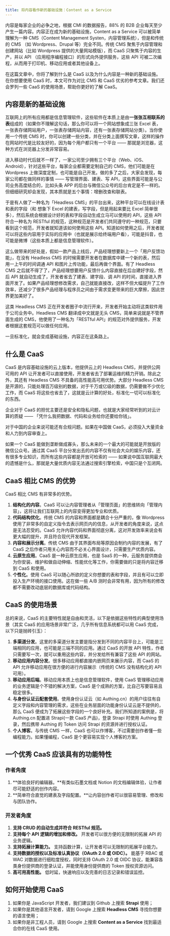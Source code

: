 ```yaml
---
title: 将内容看作新的基础设施：Content as a Service
---
```


内容是每家企业的必争之地，根据 CMI 的数据报告，88% 的 B2B 企业每天至少产生一篇内容。内容正在成为新的基础设施，Content as a Service 可以被简单理解为一种 CMS（Content Management Systen，内容管理系统），但是和传统的 CMS （如 Wordpress、Drupal 等）完全不同。传统 CMS 聚焦于内容管理和创建网站（比如 Wordpress 提供的大量网站模版），而 CaaS 只聚焦于内容的生产，并以 API （应用程序编程接口）的形式向外提供服务，这些 API 可被二次编程，从而用于打印机、移动应用或者其他设备上。

<!-- more -->

在这篇文章中，你将了解到什么是 CaaS 以及为什么内容是一种新的基础设施。在你想要使用 CaaS 时，本文可作为对比 CMS 和 CaaS 优劣的参考文章。我们还会罗列一些 CaaS 的使用场景，帮助你更好的了解 CaaS。

## 内容是新的基础设施

互联网上的所有应用都是信息管理软件，这些软件在本质上是由**一张张互相联系的表**组成的（如果你不理解这句话，那么你可以将一个网站想象成三张 Excel 表，一张表存储网站用户，一张表存储网站内容，还有一张表存储网站分类）。当你使用一个传统 CMS 时，你可以创建一些分类，并在分类上面撰写文章，这样的操作在网站时代是比较友好的，因为每个用户都只有一个平台 —— 那就是浏览器，这种方式在浏览器上分发非常容易。

进入移动时代后就不一样了，一家公司至少拥有三个平台（Web、iOS、Android），针对这些平台，每家企业都需要定制自己的 CMS，他们可能是在 Wordpress 上做深度定制，也可能是自己开发。做的多了之后，大家会发现，每家公司都在做同样的事情 —— 写管理界面、建表、写 API，这些界面可能是与公司业务高度结合的，比如头条 APP 的后台与微信公众号的后台肯定是不一样的。但细细研究却会发现，其本质就是五个事情：增删改查和联表。

于是有人做了一种名为「Headless CMS」的平台出来，这种平台可以在线设计表和表的字段（和 想象下 Excel 的建表，写字段，但是用起来要比 Excel 简单很多），然后系统会根据设计好的表和字段自动生成立马可以使用的 API，这些 API 符合一种名为 RESTful 的规范，这种规范是开发者们共同遵守的一种规范，只要看到这个规范，开发者就知道该如何使用这些 API。知道如何使用之后，开发者就可以将这些内容用于实际的应用中（也就是展示给终端用户看），可能是抖音，也可能是微博（这些本质上都是信息管理软件）。

这么做带来的好处是，假如一款产品上线后，产品经理想要新上一个「用户反馈功能」，在没有 Headless CMS 的时候需要开发者在数据库中建一个新的表，然后用一上午的时间调通 API 和图片上传功能，最后再做个界面。有了 Headless CMS 之后就不得了了，产品经理想要用户反馈什么内容直接在后台建好字段，然后 API 就自动生成了，开发者省去了建表、建字段、调 API 的时间，直接进入界面开发了。如果产品经理想修改需求，自己就能直接改，这样不但大幅提升了工作效率，还减少了很多产品经理与程序员之间由于需求变更带来的巨大摩擦，因此世界更加美好了。

这类 Headless CMS 正在开发者圈子中流行开来，开发者开始主动将这类软件用于公司业务中。Headless CMS 翻译成中文就是无头 CMS，简单来说就是不管界面生成的 CMS，他使用了一种名为「RESTful API」的规范对外提供服务，开发者根据这套规范可以做任何应用。

一旦标准化，就会变成基础设施，内容正在这条路上。

## 什么是 CaaS

CaaS 是内容基础设施的云上版本，他提供云上的 Headless CMS，并提供公网可用的 API 让开发者可以直接使用，开发者省去了部署运维的精力开销。除此之外，其还有 Headless CMS 不具备的高性能高可用优势。大部分 Headless CMS 是开源的，只能处理百万级别的数据，对于千万或亿级的数据，仍需要做不少优化工作，而 CaaS 将这些也省去了，这就是云计算的好处，标准化一切可以标准化的东西。

企业对于 CaaS 的担忧主要还是安全和隐私问题，也就是大家经常听到的对云计算的质疑 —— 「凭什么我把数据、代码和业务给你还要给你钱」。

对于中国的企业来说可能还有合规问题。如果在中国做 CaaS，必须投入大量资金和人力到内容审查上。

如果一个 CaaS 能做到垄断做成寡头，那么未来的一个最大的可能就是开放版的微信公众号。通过其 CaaS 平台分发出去的内容不仅有社会大众的娱乐内容，还有很多专业知识，而所有这些内容都是开放可检索的 —— 如果说中国互联网最大的遗憾是什么，那就是大量优质内容无法通过搜索引擎检索，中国只是个互闭网。

## CaaS 相比 CMS 的优势

CaaS 相比 CMS 有非常多的优势。

1. **结构化的内容**。CaaS 可以让内容管理者从「管理页面」的思维转向「管理内容」，这将让我们互联网上的内容变得更加专业和优质。
2. **代码结构优化**。传统 CMS 的内容和界面都是耦合十分严重的，像 Wordpress 使用了非常多的自定义指令去表示网页内的信息，从开发者的角度来说，这点是无法忍受的。CaaS 允许内容代码和界面彻底分离，这对开发效率来说会有更大幅的提升，并且符合现代开发框架。
3. **内容和展示分离**。传统 CMS 由于其界面布局等原因会制约内容的发展，有了 CaaS 之后作者只用关心内容而不必关心界面设计，只需要生产优质内容。
4. **云原生应用**。CaaS 是一种云原生应用，也是 SaaS 的一种，云服务提供商会为你安装、维护和做自动伸缩、性能优化等工作，你需要做的只是将内容迁移到 CaaS 和使用。
5. **个性化**。使用 CaaS 可以随心所欲的定义你想要的表和字段，并且有可以立即投入生产环境的接口使用。这在做一些 A/B 测时会非常有用，因为所有的修改都不需要改动底层的数据库或代码结构。

## CaaS 的使用场景

总的来说，CaaS 的主要特性就是自由和灵活，以下是依据这些特性的典型使用场景（其实 CaaS 的应用场景非常广泛，几乎所有信息系统都可以用 CaaS 完成，以下只是抛砖引玉）：

1. **多渠道分发**。这里的多渠道分发主要是指分发到不同的内容平台上，可能是三端相同的应用，也可能是三端不同的应用。通过 CaaS 的开放 API 特性，作者只需要写一次，就可以重用这些内容，并分发给所有兼容了这些 API 的网站。
2. **移动应用内容分发**。很多移动应用都直接内嵌网页来展示内容，而 CaaS 的 API 允许移动应用在很方便的进行内容展示（传统的 CMS 没有结构化的 API 可用）。
3. **移动应用后端**。移动应用本质上也是信息管理软件，使用 CaaS 管理移动应用的业务逻辑是个不错的解决方案，CaaS 是个成熟的方案，比自己写要容易且稳定很多。
4. **与身份认证云配套使用**。使用身份认证云（如 Authing.cn）的用户往往有自定义字段和内容管理的需求，这些在业务层面的功能身份认证云是不提供的，那么 CaaS 便成为了拓展这些字段的一个良好补充。我们所知道的案例是，将 Authing.cn 配置进 Strapi(一款 CaaS 产品)，登录 Strapi 时使用 Authing 登录，然后携带 Authing 的 Token 访问 Strapi 的资源并进行授权认证。
5. **个人博客**。与传统 CMS 一样，CaaS 也可以作博客，不过需要创作者懂一些编程能力。如果懂编程，CaaS 是个更容易实现个人博客的方案。


## 一个优秀 CaaS 应该具有的功能特性

### 作者角度

1. **体验良好的编辑器。**有类似石墨文档或 Notion 的文档编辑体验，让作者尽可能舒适的创作内容。
2. **简单符合直觉的建表及字段配置。**让内容创作者可以很容易管理、修改和与团队协作。

### 开发者角度

1. **支持 CRUD 的自动生成并符合 RESTful 规范。** 
2. **支持每个 API 逻辑的增加和修改。** 开发者可以很方便的无限制的拓展 API 的业务逻辑。
3. **支持拓展计算能力。** 支持函数计算，让开发者可以无限制的拓展平台能力。
4. **支持数据的授权以及标准认真协议（OAuth 2.0 或 OIDC）。** 能基于 RBAC 或 WAC 对数据进行细粒度授权，同时支持 OAuth 2.0 或 OIDC 协议，能兼容各类身份提供商的登录认证，并能使用身份提供商的 Token 授权资源访问。
5. **高可用高性能。** 低时延，快速响应以及完善的日志记录和错误监控。

## 如何开始使用 CaaS

1. 如果你是 JavaScript 开发者，我们建议到 Github 上搜索 **Strapi** 使用；
2. 如果你是其他语言开发者，请到 Google 上搜索 **Headless CMS** 寻找你想要的语言使用；
3. 如果你是非工程人员，请到 Google 上搜索 **Content as a Service** 找到最适合你的在线 CaaS 使用。
